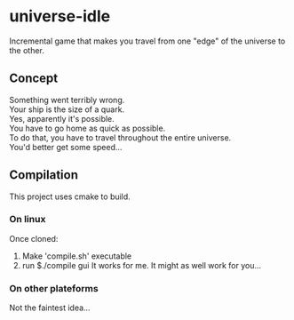 # universe-idle
Incremental game that makes you travel from one "edge" of the universe to the other.

## Concept
Something went terribly wrong.<br />
Your ship is the size of a quark.<br />
Yes, apparently it's possible.<br />
You have to go home as quick as possible.<br />
To do that, you have to travel throughout the entire universe.<br />
You'd better get some speed...<br />
## Compilation
This project uses cmake to build.
### On linux
Once cloned:
1. Make 'compile.sh' executable
2. run $./compile gui
It works for me. It might as well work for you...
### On other plateforms
Not the faintest idea...
